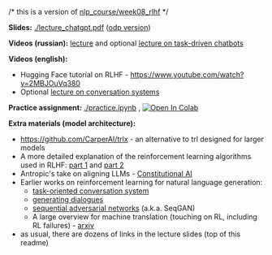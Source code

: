 /* this is a version of [nlp_course/week08_rlhf](https://github.com/yandexdataschool/nlp_course/tree/2023/week08_rlhf) */

__Slides:__ [./lecture_chatgpt.pdf](https://github.com/yandexdataschool/nlp_course/blob/2023/week08_rlhf/lecture_chatgpt.pdf)  ([odp version](https://github.com/yandexdataschool/nlp_course/blob/2023/week08_rlhf/lecture_chatgpt.odp))

__Videos (russian):__ [lecture](https://disk.yandex.ru/i/V2_1ND2HMEPeBg) and optional [lecture on task-driven chatbots](https://yadi.sk/i/4e_vqRDqwVGiFA) 


__Videos (english):__
- Hugging Face tutorial on RLHF - https://www.youtube.com/watch?v=2MBJOuVq380
- Optional [lecture on conversation systems](https://disk.yandex.ru/i/XR1-8CghVOIK7A)



__Practice assignment:__ [./practice.ipynb](./practice.ipynb) ,  [![Open In Colab](https://colab.research.google.com/assets/colab-badge.svg)](https://colab.research.google.com/github/yandexdataschool/practical_dl/blob/fall23/week11_rlhf/practice.ipynb)



__Extra materials (model architecture):__
- https://github.com/CarperAI/trlx - an alternative to trl designed for larger models
- A more detailed explanation of the reinforcement learning algorithms used in RLHF: [part 1](https://github.com/yandexdataschool/Practical_RL/tree/240c989fb1cca52effc289c4033438fa67af1e20/week06_policy_based) and [part 2](https://github.com/yandexdataschool/Practical_RL/tree/240c989fb1cca52effc289c4033438fa67af1e20/week09_policy_II)
- Antropic's take on aligning LLMs - [Constitutional AI](https://arxiv.org/abs/2212.08073)
- Earlier works on reinforcement learning for natural language generation:
  * [task-oriented conversation system](https://arxiv.org/abs/1703.07055)
  * [generating dialogues](https://arxiv.org/abs/1606.01541)
  * [sequential adversarial networks](https://arxiv.org/abs/1609.05473) (a.k.a. SeqGAN)
  * A large overview for machine translation (touching on RL, including RL failures) - [arxiv](https://arxiv.org/abs/1609.08144)
- as usual, there are dozens of links in the lecture slides (top of this readme)
